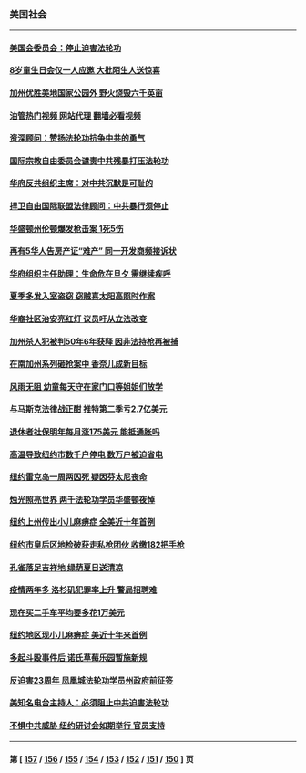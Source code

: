 ### 美国社会
---
#### [美国会委员会：停止迫害法轮功](../../pages/ncid1078160/n13788164.md?07250445) 
#### [8岁童生日会仅一人应邀 大批陌生人送惊喜](../../pages/ncid1078160/n13787750.md?07250445) 
#### [加州优胜美地国家公园外 野火烧毁六千英亩](../../pages/ncid1078160/n13787867.md?07250445) 
#### [油管热门视频 网站代理 翻墙必看视频](http://209.222.30.114:81/youtube.html?07250445)
#### [资深顾问：赞扬法轮功抗争中共的勇气](../../pages/ncid1078160/n13787857.md?07250445) 
#### [国际宗教自由委员会谴责中共残暴打压法轮功](../../pages/ncid1078160/n13787849.md?07250445) 
#### [华府反共组织主席：对中共沉默是可耻的](../../pages/ncid1078160/n13787838.md?07250445) 
#### [捍卫自由国际联盟法律顾问：中共暴行须停止](../../pages/ncid1078160/n13787819.md?07250445) 
#### [华盛顿州伦顿爆发枪击案 1死5伤](../../pages/ncid1078160/n13787747.md?07250445) 
#### [再有5华人告房产证“难产” 同一开发商频接诉状](../../pages/ncid1078160/n13787538.md?07250445) 
#### [华府组织主任助理：生命危在旦夕 需继续疾呼](../../pages/ncid1078160/n13787503.md?07250445) 
#### [夏季多发入室盗窃 窃贼喜太阳高照时作案](../../pages/ncid1078160/n13787464.md?07250445) 
#### [华裔社区治安亮红灯 议员吁从立法改变](../../pages/ncid1078160/n13787416.md?07250445) 
#### [加州杀人犯被判50年6年获释 因非法持枪再被捕](../../pages/ncid1078160/n13787402.md?07250445) 
#### [在南加州系列砸抢案中 香奈儿成新目标](../../pages/ncid1078160/n13787397.md?07250445) 
#### [风雨无阻 幼童每天守在家门口等姐姐们放学](../../pages/ncid1078160/n13786938.md?07250445) 
#### [与马斯克法律战正酣 推特第二季亏2.7亿美元](../../pages/ncid1078160/n13787258.md?07250445) 
#### [退休者社保明年每月涨175美元 能抵通胀吗](../../pages/ncid1078160/n13786545.md?07250445) 
#### [高温导致纽约市数千户停电 数万户被迫省电](../../pages/ncid1078160/n13786765.md?07250445) 
#### [纽约雷克岛一周两囚死 疑因芬太尼丧命](../../pages/ncid1078160/n13786775.md?07250445) 
#### [烛光照亮世界  两千法轮功学员华盛顿夜悼](../../pages/ncid1078160/n13786496.md?07250445) 
#### [纽约上州传出小儿麻痹症 全美近十年首例](../../pages/ncid1078160/n13786767.md?07250445) 
#### [纽约市皇后区地检破获走私枪团伙 收缴182把手枪](../../pages/ncid1078160/n13786758.md?07250445) 
#### [孔雀落足吉祥地 绿荫夏日送清凉](../../pages/ncid1078160/n13786797.md?07250445) 
#### [疫情两年多 洛杉矶犯罪率上升 警局招聘难](../../pages/ncid1078160/n13786650.md?07250445) 
#### [现在买二手车平均要多花1万美元](../../pages/ncid1078160/n13786508.md?07250445) 
#### [纽约地区现小儿麻痹症 美近十年来首例](../../pages/ncid1078160/n13786502.md?07250445) 
#### [多起斗殴事件后 诺氏草莓乐园暂施新规](../../pages/ncid1078160/n13786479.md?07250445) 
#### [反迫害23周年 凤凰城法轮功学员州政府前征签](../../pages/ncid1078160/n13786397.md?07250445) 
#### [美知名电台主持人：必须阻止中共迫害法轮功](../../pages/ncid1078160/n13786253.md?07250445) 
#### [不惧中共威胁 纽约研讨会如期举行 官员支持](../../pages/ncid1078160/n13786318.md?07250445) 

---
#### 第 [ [157](./157.md?07250445) / [156](./156.md?07250445) / [155](./155.md?07250445) / [154](./154.md?07250445) / [153](./153.md?07250445) / [152](./152.md?07250445) / [151](./151.md?07250445) / [150](./150.md?07250445) ] 页
